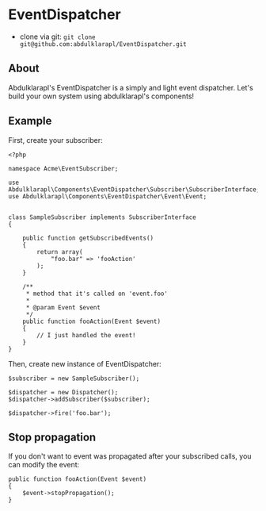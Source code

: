 EventDispatcher
===============

- clone via git: `git clone git@github.com:abdulklarapl/EventDispatcher.git`

About
-----

Abdulklarapl's EventDispatcher is a simply and light event dispatcher. Let's build your own system using abdulklarapl's components!

Example
-------

First, create your subscriber:
```
<?php

namespace Acme\EventSubscriber;

use Abdulklarapl\Components\EventDispatcher\Subscriber\SubscriberInterface;
use Abdulklarapl\Components\EventDispatcher\Event\Event;


class SampleSubscriber implements SubscriberInterface
{

    public function getSubscribedEvents()
    {
        return array(
            "foo.bar" => 'fooAction'
        );
    }

    /**
     * method that it's called on 'event.foo'
     *
     * @param Event $event
     */
    public function fooAction(Event $event)
    {
        // I just handled the event!
    }
}
```


Then, create new instance of EventDispatcher:
```
$subscriber = new SampleSubscriber();

$dispatcher = new Dispatcher();
$dispatcher->addSubscriber($subscriber);

$dispatcher->fire('foo.bar');
```

Stop propagation
----------------

If you don't want to event was propagated after your subscribed calls, you can modify the event:

```
public function fooAction(Event $event)
{
	$event->stopPropagation();
}
```